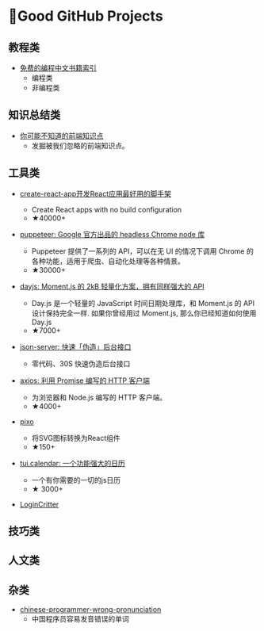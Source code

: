 # Good GitHub Projects

## 教程类

- [免费的编程中文书籍索引](https://github.com/justjavac/free-programming-books-zh_CN)
  - 编程类
  - 非编程类

## 知识总结类

- [你可能不知道的前端知识点](https://github.com/justjavac/the-front-end-knowledge-you-may-not-know)
  - 发掘被我们忽略的前端知识点。

## 工具类

- [create-react-app开发React应用最好用的脚手架](https://github.com/facebook/create-react-app)

  - Create React apps with no build configuration
  - ★40000+

- [puppeteer: Google 官方出品的 headless Chrome node 库](https://github.com/GoogleChrome/puppeteer)

  - Puppeteer 提供了一系列的 API，可以在无 UI 的情况下调用 Chrome 的各种功能，适用于爬虫、自动化处理等各种情景。
  - ★30000+

- [dayjs: Moment.js 的 2kB 轻量化方案，拥有同样强大的 API](https://github.com/xx45/dayjs)

  - Day.js 是一个轻量的 JavaScript 时间日期处理库，和 Moment.js 的 API 设计保持完全一样. 如果你曾经用过 Moment.js, 那么你已经知道如何使用 Day.js
  - ★7000+

- [json-server: 快速「伪造」后台接口](https://github.com/typicode/json-server?utm_source=gold_browser_extension)

  - 零代码、30S 快速伪造后台接口

- [axios: 利用 Promise 编写的 HTTP 客户端](https://github.com/axios/axios)
  - 为浏览器和 Node.js 编写的 HTTP 客户端。
  - ★4000+

- [pixo](https://github.com/c8r/pixo)
  - 将SVG图标转换为React组件
  - ★150+
- [tui.calendar: 一个功能强大的日历](https://github.com/nhnent/tui.calendar)
  - 一个有你需要的一切的js日历
  - ★ 3000+

- [LoginCritter](http://note.youdao.com/)

## 技巧类

## 人文类

## 杂类

- [chinese-programmer-wrong-pronunciation](https://github.com/shimohq/chinese-programmer-wrong-pronunciation)
  - 中国程序员容易发音错误的单词